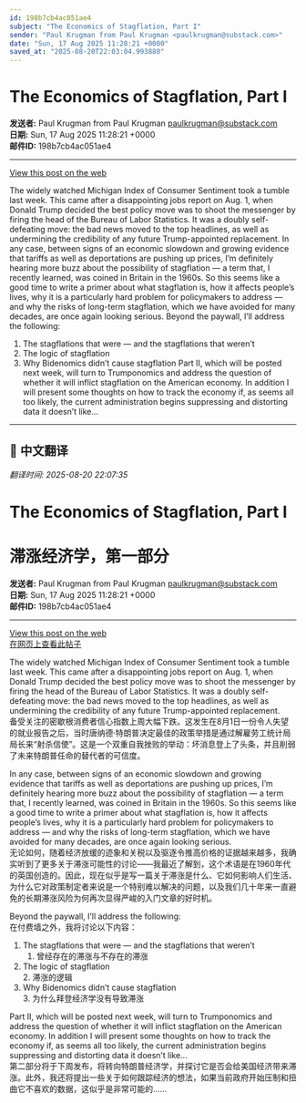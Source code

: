 ```yaml
---
id: 198b7cb4ac051ae4
subject: "The Economics of Stagflation, Part I"
sender: "Paul Krugman from Paul Krugman <paulkrugman@substack.com>"
date: "Sun, 17 Aug 2025 11:28:21 +0000"
saved_at: "2025-08-20T22:03:04.993880"
---
```


# The Economics of Stagflation, Part I

**发送者:** Paul Krugman from Paul Krugman <paulkrugman@substack.com>  
**日期:** Sun, 17 Aug 2025 11:28:21 +0000  
**邮件ID:** 198b7cb4ac051ae4

---

[View this post on the web](https://paulkrugman.substack.com/p/the-economics-of-stagflation-part)

The widely watched Michigan Index of Consumer Sentiment took a tumble last week. This came after a disappointing jobs report on Aug. 1, when Donald Trump decided the best policy move was to shoot the messenger by firing the head of the Bureau of Labor Statistics. It was a doubly self-defeating move: the bad news moved to the top headlines, as well as undermining the credibility of any future Trump-appointed replacement.
In any case, between signs of an economic slowdown and growing evidence that tariffs as well as deportations are pushing up prices, I’m definitely hearing more buzz about the possibility of stagflation — a term that, I recently learned, was coined in Britain in the 1960s. So this seems like a good time to write a primer about what stagflation is, how it affects people’s lives, why it is a particularly hard problem for policymakers to address — and why the risks of long-term stagflation, which we have avoided for many decades, are once again looking serious.
Beyond the paywall, I’ll address the following:
1. The stagflations that were — and the stagflations that weren’t
2. The logic of stagflation
3. Why Bidenomics didn’t cause stagflation
Part II, which will be posted next week, will turn to Trumponomics and address the question of whether it will inflict stagflation on the American economy. In addition I will present some thoughts on how to track the economy if, as seems all too likely, the current administration begins suppressing and distorting data it doesn’t like...


---

## 🔄 中文翻译

*翻译时间: 2025-08-20 22:07:35*

# The Economics of Stagflation, Part I  
# 滞涨经济学，第一部分  

**发送者:** Paul Krugman from Paul Krugman <paulkrugman@substack.com>  
**日期:** Sun, 17 Aug 2025 11:28:21 +0000  
**邮件ID:** 198b7cb4ac051ae4  

---  

[View this post on the web](https://paulkrugman.substack.com/p/the-economics-of-stagflation-part)  
[在网页上查看此帖子](https://paulkrugman.substack.com/p/the-economics-of-stagflation-part)  

The widely watched Michigan Index of Consumer Sentiment took a tumble last week. This came after a disappointing jobs report on Aug. 1, when Donald Trump decided the best policy move was to shoot the messenger by firing the head of the Bureau of Labor Statistics. It was a doubly self-defeating move: the bad news moved to the top headlines, as well as undermining the credibility of any future Trump-appointed replacement.  
备受关注的密歇根消费者信心指数上周大幅下跌。这发生在8月1日一份令人失望的就业报告之后，当时唐纳德·特朗普决定最佳的政策举措是通过解雇劳工统计局局长来“射杀信使”。这是一个双重自我挫败的举动：坏消息登上了头条，并且削弱了未来特朗普任命的替代者的可信度。  

In any case, between signs of an economic slowdown and growing evidence that tariffs as well as deportations are pushing up prices, I’m definitely hearing more buzz about the possibility of stagflation — a term that, I recently learned, was coined in Britain in the 1960s. So this seems like a good time to write a primer about what stagflation is, how it affects people’s lives, why it is a particularly hard problem for policymakers to address — and why the risks of long-term stagflation, which we have avoided for many decades, are once again looking serious.  
无论如何，随着经济放缓的迹象和关税以及驱逐令推高价格的证据越来越多，我确实听到了更多关于滞涨可能性的讨论——我最近了解到，这个术语是在1960年代的英国创造的。因此，现在似乎是写一篇关于滞涨是什么、它如何影响人们生活、为什么它对政策制定者来说是一个特别难以解决的问题，以及我们几十年来一直避免的长期滞涨风险为何再次显得严峻的入门文章的好时机。  

Beyond the paywall, I’ll address the following:  
在付费墙之外，我将讨论以下内容：  

1. The stagflations that were — and the stagflations that weren’t  
   1. 曾经存在的滞涨与不存在的滞涨  
2. The logic of stagflation  
   2. 滞涨的逻辑  
3. Why Bidenomics didn’t cause stagflation  
   3. 为什么拜登经济学没有导致滞涨  

Part II, which will be posted next week, will turn to Trumponomics and address the question of whether it will inflict stagflation on the American economy. In addition I will present some thoughts on how to track the economy if, as seems all too likely, the current administration begins suppressing and distorting data it doesn’t like...  
第二部分将于下周发布，将转向特朗普经济学，并探讨它是否会给美国经济带来滞涨。此外，我还将提出一些关于如何跟踪经济的想法，如果当前政府开始压制和扭曲它不喜欢的数据，这似乎是非常可能的……